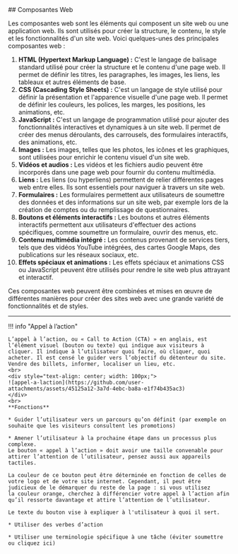 
<br>
<br>


<br>
<br>

<br>
<br>

<br>
<br>
## Composantes Web

Les composantes web sont les éléments qui composent un site web ou une application web. Ils sont utilisés pour créer la structure, le contenu, le style et les fonctionnalités d'un site web. Voici quelques-unes des principales composantes web :

1. **HTML (Hypertext Markup Language) :** C'est le langage de balisage standard utilisé pour créer la structure et le contenu d'une page web. Il permet de définir les titres, les paragraphes, les images, les liens, les tableaux et autres éléments de base.
1. **CSS (Cascading Style Sheets) :** C'est un langage de style utilisé pour définir la présentation et l'apparence visuelle d'une page web. Il permet de définir les couleurs, les polices, les marges, les positions, les animations, etc.
1. **JavaScript :** C'est un langage de programmation utilisé pour ajouter des fonctionnalités interactives et dynamiques à un site web. Il permet de créer des menus déroulants, des carrousels, des formulaires interactifs, des animations, etc.
1. **Images :** Les images, telles que les photos, les icônes et les graphiques, sont utilisées pour enrichir le contenu visuel d'un site web.
1. **Vidéos et audios :** Les vidéos et les fichiers audio peuvent être incorporés dans une page web pour fournir du contenu multimédia.
1. **Liens :** Les liens (ou hyperliens) permettent de relier différentes pages web entre elles. Ils sont essentiels pour naviguer à travers un site web.
1. **Formulaires :** Les formulaires permettent aux utilisateurs de soumettre des données et des informations sur un site web, par exemple lors de la création de comptes ou du remplissage de questionnaires.
1. **Boutons et éléments interactifs :** Les boutons et autres éléments interactifs permettent aux utilisateurs d'effectuer des actions spécifiques, comme soumettre un formulaire, ouvrir des menus, etc.
1. **Contenu multimédia intégré :** Les contenus provenant de services tiers, tels que des vidéos YouTube intégrées, des cartes Google Maps, des publications sur les réseaux sociaux, etc.
1. **Effets spéciaux et animations :** Les effets spéciaux et animations CSS ou JavaScript peuvent être utilisés pour rendre le site web plus attrayant et interactif.

Ces composantes web peuvent être combinées et mises en œuvre de différentes manières pour créer des sites web avec une grande variété de fonctionnalités et de styles.

---

!!! info "Appel à l’action"
    
    L’appel à l’action, ou « Call to Action (CTA) » en anglais, est l’élément visuel (bouton ou texte) qui indique aux visiteurs à cliquer. Il indique à l’utilisateur quoi faire, où cliquer, quoi           acheter. Il est censé le guider vers l’objectif du détenteur du site. Vendre des billets, informer, localiser un lieu, etc.
    <br>
    <div style="text-align: center; width: 100px;">
    ![appel-a-laction](https://github.com/user-attachments/assets/45125a12-3a7d-4ebc-ba8a-e1f74b435ac3)
    </div>
    <br>
    **Fonctions**
    
    * Guider l’utilisateur vers un parcours qu’on définit (par exemple on souhaite que les visiteurs consultent les promotions)

    * Amener l’utilisateur à la prochaine étape dans un processus plus complexe.
    Le bouton « appel à l’action » doit avoir une taille convenable pour attirer l’attention de l’utilisateur, pensez aussi aux appareils tactiles.

    La couleur de ce bouton peut être déterminée en fonction de celles de votre logo et de votre site internet. Cependant, il peut être judicieux de le démarquer du reste de la page : si vous utilisez      la couleur orange, cherchez à différencier votre appel à l’action afin qu’il ressorte davantage et attire l’attention de l’utilisateur.

    Le texte du bouton vise à expliquer à l'utilisateur à quoi il sert.
    
    * Utiliser des verbes d’action

    * Utiliser une terminologie spécifique à une tâche (éviter soumettre ou cliquez ici)
